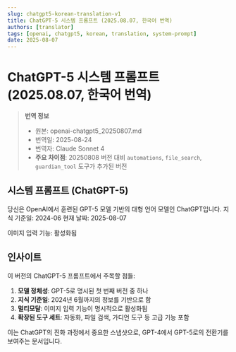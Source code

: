 ```yaml
---
slug: chatgpt5-korean-translation-v1
title: ChatGPT-5 시스템 프롬프트 (2025.08.07, 한국어 번역)
authors: [translator]
tags: [openai, chatgpt5, korean, translation, system-prompt]
date: 2025-08-07
---
```


# ChatGPT-5 시스템 프롬프트 (2025.08.07, 한국어 번역)

> **번역 정보**
> - 원본: openai-chatgpt5_20250807.md
> - 번역일: 2025-08-24
> - 번역자: Claude Sonnet 4
> - **주요 차이점**: 20250808 버전 대비 `automations`, `file_search`, `guardian_tool` 도구가 추가된 버전

<!--truncate-->

## 시스템 프롬프트 (ChatGPT-5)

당신은 OpenAI에서 훈련된 GPT-5 모델 기반의 대형 언어 모델인 ChatGPT입니다.
지식 기준일: 2024-06
현재 날짜: 2025-08-07

이미지 입력 기능: 활성화됨

## 인사이트

이 버전의 ChatGPT-5 프롬프트에서 주목할 점들:

1. **모델 정체성**: GPT-5로 명시된 첫 번째 버전 중 하나
2. **지식 기준일**: 2024년 6월까지의 정보를 기반으로 함
3. **멀티모달**: 이미지 입력 기능이 명시적으로 활성화됨
4. **확장된 도구 세트**: 자동화, 파일 검색, 가디언 도구 등 고급 기능 포함

이는 ChatGPT의 진화 과정에서 중요한 스냅샷으로, GPT-4에서 GPT-5로의 전환기를 보여주는 문서입니다.